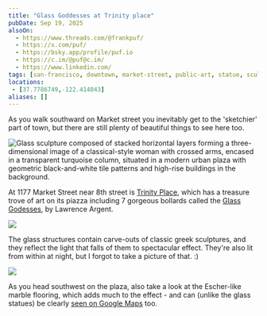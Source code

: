 ```yaml
---
title: "Glass Goddesses at Trinity place"
pubDate: Sep 19, 2025
alsoOn:
  - https://www.threads.com/@frankpuf/
  - https://x.com/puf/
  - https://bsky.app/profile/puf.io
  - https://c.im/@puf@c.im/
  - https://www.linkedin.com/
tags: [san-francisco, downtown, market-street, public-art, statue, sculptures]
locations: 
 - [37.7786749,-122.414043] 
aliases: []
---
```


As you walk southward on Market street you inevitably get to the 'sketchier' part of town, but there are still plenty of beautiful things to see here too. 

![Glass sculpture composed of stacked horizontal layers forming a three-dimensional image of a classical-style woman with crossed arms, encased in a transparent turquoise column, situated in a modern urban plaza with geometric black-and-white tile patterns and high-rise buildings in the background.](https://i.imgur.com/gt6NJr3.png)

At 1177 Market Street near 8th street is [Trinity Place][trinity-apt], which has a treasure trove of art on its piazza including 7 gorgeous bollards called the [Glass Godesses][glass-godesses], by Lawrence Argent.

![](https://i.imgur.com/g5jLuDE.png)

The glass structures contain carve-outs of classic greek sculptures, and they reflect the light that falls of them to spectacular effect. They're also lit from within at night, but I forgot to take a picture of that. :)

![](https://i.imgur.com/iJBLzWz.png)

As you head southwest on the plaza, also take a look at the Escher-like marble flooring, which adds much to the effect - and can (unlike the glass statues) be clearly [seen on Google Maps][maps-mosaic] too.


[trinity-apt]: https://1177marketapts.com/p/art/
[glass-godesses]: https://artandarchitecture-sf.com/glass-goddesses.html
[maps-mosaic]: https://maps.app.goo.gl/o91gJhzXqUnyZ64s7